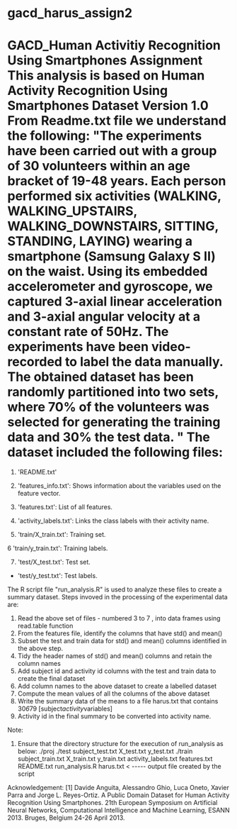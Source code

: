 # gacd_harus_assign2
GACD_Human Activitiy Recognition Using Smartphones Assignment
This analysis is based on Human Activity Recognition Using Smartphones Dataset Version 1.0
From Readme.txt file we understand the following:
"The experiments have been carried out with a group of 30 volunteers within an age bracket of 19-48 years. Each person performed six activities (WALKING, WALKING_UPSTAIRS, WALKING_DOWNSTAIRS, SITTING, STANDING, LAYING) wearing a smartphone (Samsung Galaxy S II) on the waist. Using its embedded accelerometer and gyroscope, we captured 3-axial linear acceleration and 3-axial angular velocity at a constant rate of 50Hz. The experiments have been video-recorded to label the data manually. The obtained dataset has been randomly partitioned into two sets, where 70% of the volunteers was selected for generating the training data and 30% the test data. "
The dataset included the following files:
=========================================

1. 'README.txt'

2. 'features_info.txt': Shows information about the variables used on the feature vector.

3. 'features.txt': List of all features.

4. 'activity_labels.txt': Links the class labels with their activity name.

5. 'train/X_train.txt': Training set.

6  'train/y_train.txt': Training labels.

7. 'test/X_test.txt': Test set.

- 'test/y_test.txt': Test labels.

The R script file "run_analysis.R" is used to analyze these files to create a summary dataset. 
Steps invoved in the processing of the experimental data are:

1. Read the above set of files - numbered 3 to 7 ,  into data frames using read.table function
2. From the features file, identify the columns that have std() and mean() 
3. Subset the test and train data for std() and mean() columns identified in the above step.
4. Tidy the header names of std() and mean() columns and retain the column names
5. Add subject id and activity id columns with the test and train data to create the final dataset
6. Add column names to the above dataset to create a labelled dataset
7. Compute the mean values of all the columns of the above dataset
8. Write the summary data of the means to a file harus.txt that contains 30*6*79 [subject*activity*variables]
9. Activity id in the final summary to be converted into activity name.

Note:
1. Ensure that the directory structure for the execution of run_analysis as below:
./proj
  ./test
    subject_test.txt
    X_test.txt
    y_test.txt
  ./train
    subject_train.txt
    X_train.txt
    y_train.txt
  activity_labels.txt
  features.txt
  README.txt
  run_analysis.R 
  harus.txt < ----- output file created by the script


Acknowledgement:
[1] Davide Anguita, Alessandro Ghio, Luca Oneto, Xavier Parra and Jorge L. Reyes-Ortiz. A Public Domain Dataset for Human Activity Recognition Using Smartphones. 21th European Symposium on Artificial Neural Networks, Computational Intelligence and Machine Learning, ESANN 2013. Bruges, Belgium 24-26 April 2013. 